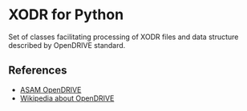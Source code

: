 # XODR for Python

Set of classes facilitating processing of XODR files and data structure described by OpenDRIVE 
standard.


## References

- [ASAM OpenDRIVE](https://www.asam.net/standards/detail/opendrive/)
- [Wikipedia about OpenDRIVE](https://en.wikipedia.org/wiki/OpenDRIVE_(specification))

